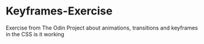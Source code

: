 # Keyframes-Exercise
Exercise from The Odin Project about animations, transitions and keyframes in the CSS
is it working
